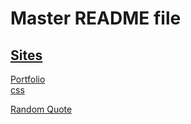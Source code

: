 # Master README file
## [Sites](https://docs.google.com/document/d/1OAxaBjVqqWQ7KtLN31HpcIOQZ5OFs7Fo9XksHjPF74g/edit)
[Portfolio](https://judacribz.github.io/gh-pages/portfolioPage)   
  [css](portfolioPage/css/)

[Random Quote](https://judacribz.github.io/gh-pages/randomQuote)
